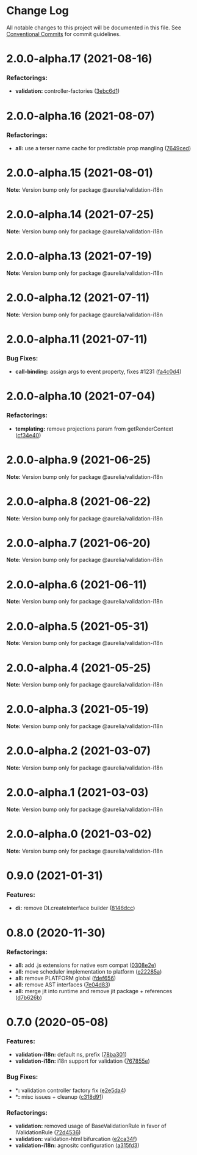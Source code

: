 # Change Log

All notable changes to this project will be documented in this file.
See [Conventional Commits](https://conventionalcommits.org) for commit guidelines.

<a name="2.0.0-alpha.17"></a>
# 2.0.0-alpha.17 (2021-08-16)

### Refactorings:

* **validation:** controller-factories ([3ebc6d1](https://github.com/aurelia/aurelia/commit/3ebc6d1))

<a name="2.0.0-alpha.16"></a>
# 2.0.0-alpha.16 (2021-08-07)

### Refactorings:

* **all:** use a terser name cache for predictable prop mangling ([7649ced](https://github.com/aurelia/aurelia/commit/7649ced))

<a name="2.0.0-alpha.15"></a>
# 2.0.0-alpha.15 (2021-08-01)

**Note:** Version bump only for package @aurelia/validation-i18n

<a name="2.0.0-alpha.14"></a>
# 2.0.0-alpha.14 (2021-07-25)

**Note:** Version bump only for package @aurelia/validation-i18n

<a name="2.0.0-alpha.13"></a>
# 2.0.0-alpha.13 (2021-07-19)

**Note:** Version bump only for package @aurelia/validation-i18n

<a name="2.0.0-alpha.12"></a>
# 2.0.0-alpha.12 (2021-07-11)

**Note:** Version bump only for package @aurelia/validation-i18n

<a name="2.0.0-alpha.11"></a>
# 2.0.0-alpha.11 (2021-07-11)

### Bug Fixes:

* **call-binding:** assign args to event property, fixes #1231 ([fa4c0d4](https://github.com/aurelia/aurelia/commit/fa4c0d4))

<a name="2.0.0-alpha.10"></a>
# 2.0.0-alpha.10 (2021-07-04)

### Refactorings:

* **templating:** remove projections param from getRenderContext ([cf34e40](https://github.com/aurelia/aurelia/commit/cf34e40))

<a name="2.0.0-alpha.9"></a>
# 2.0.0-alpha.9 (2021-06-25)

**Note:** Version bump only for package @aurelia/validation-i18n

<a name="2.0.0-alpha.8"></a>
# 2.0.0-alpha.8 (2021-06-22)

**Note:** Version bump only for package @aurelia/validation-i18n

<a name="2.0.0-alpha.7"></a>
# 2.0.0-alpha.7 (2021-06-20)

**Note:** Version bump only for package @aurelia/validation-i18n

<a name="2.0.0-alpha.6"></a>
# 2.0.0-alpha.6 (2021-06-11)

**Note:** Version bump only for package @aurelia/validation-i18n

<a name="2.0.0-alpha.5"></a>
# 2.0.0-alpha.5 (2021-05-31)

**Note:** Version bump only for package @aurelia/validation-i18n

<a name="2.0.0-alpha.4"></a>
# 2.0.0-alpha.4 (2021-05-25)

**Note:** Version bump only for package @aurelia/validation-i18n

<a name="2.0.0-alpha.3"></a>
# 2.0.0-alpha.3 (2021-05-19)

**Note:** Version bump only for package @aurelia/validation-i18n

<a name="2.0.0-alpha.2"></a>
# 2.0.0-alpha.2 (2021-03-07)

**Note:** Version bump only for package @aurelia/validation-i18n

<a name="2.0.0-alpha.1"></a>
# 2.0.0-alpha.1 (2021-03-03)

**Note:** Version bump only for package @aurelia/validation-i18n

<a name="2.0.0-alpha.0"></a>
# 2.0.0-alpha.0 (2021-03-02)

**Note:** Version bump only for package @aurelia/validation-i18n

<a name="0.9.0"></a>
# 0.9.0 (2021-01-31)

### Features:

* **di:** remove DI.createInterface builder ([8146dcc](https://github.com/aurelia/aurelia/commit/8146dcc))

<a name="0.8.0"></a>
# 0.8.0 (2020-11-30)

### Refactorings:

* **all:** add .js extensions for native esm compat ([0308e2e](https://github.com/aurelia/aurelia/commit/0308e2e))
* **all:** move scheduler implementation to platform ([e22285a](https://github.com/aurelia/aurelia/commit/e22285a))
* **all:** remove PLATFORM global ([fdef656](https://github.com/aurelia/aurelia/commit/fdef656))
* **all:** remove AST interfaces ([7e04d83](https://github.com/aurelia/aurelia/commit/7e04d83))
* **all:** merge jit into runtime and remove jit package + references ([d7b626b](https://github.com/aurelia/aurelia/commit/d7b626b))

<a name="0.7.0"></a>
# 0.7.0 (2020-05-08)

### Features:

* **validation-i18n:** default ns, prefix ([78ba301](https://github.com/aurelia/aurelia/commit/78ba301))
* **validation-i18n:** i18n support for validation ([767855e](https://github.com/aurelia/aurelia/commit/767855e))


### Bug Fixes:

* ***:** validation controller factory fix ([e2e5da4](https://github.com/aurelia/aurelia/commit/e2e5da4))
* ***:** misc issues + cleanup ([c318d91](https://github.com/aurelia/aurelia/commit/c318d91))


### Refactorings:

* **validation:** removed usage of BaseValidationRule in favor of IValidationRule ([72d4536](https://github.com/aurelia/aurelia/commit/72d4536))
* **validation:** validation-html bifurcation ([e2ca34f](https://github.com/aurelia/aurelia/commit/e2ca34f))
* **validation-i18n:** agnositc configuration ([a315fd3](https://github.com/aurelia/aurelia/commit/a315fd3))

